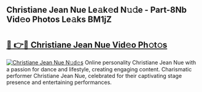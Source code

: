 ## Christiane Jean Nue Le𝚊k𝚎d N𝚞𝚍e - Part-8Nb Vid𝚎o Photos Le𝚊ks BM1jZ

# <h2><a href="http://fb4ndd.evod.top/?m=Christiane+Jean+Nue">🔗 👉🔴 Christiane Jean Nue Vid𝚎o Ph𝚘t𝚘s</a></h2>

[![Christiane Jean Nue N𝚞d𝚎s](https://i.imgur.com/8V9OHl7.gif)](http://fb4ndd.evod.top/?m=Christiane+Jean+Nue)
Online personality Christiane Jean Nue with a passion for dance and lifestyle, creating engaging content. Charismatic performer Christiane Jean Nue, celebrated for their captivating stage presence and entertaining performances. 

